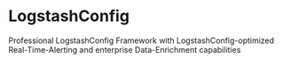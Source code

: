 # LogstashConfig
Professional LogstashConfig Framework with LogstashConfig-optimized Real-Time-Alerting and enterprise Data-Enrichment capabilities
